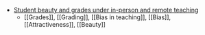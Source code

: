 - [Student beauty and grades under in-person and remote teaching](https://www.sciencedirect.com/science/article/pii/S016517652200283X)
	- [[Grades]], [[Grading]], [[Bias in teaching]], [[Bias]], [[Attractiveness]], [[Beauty]]